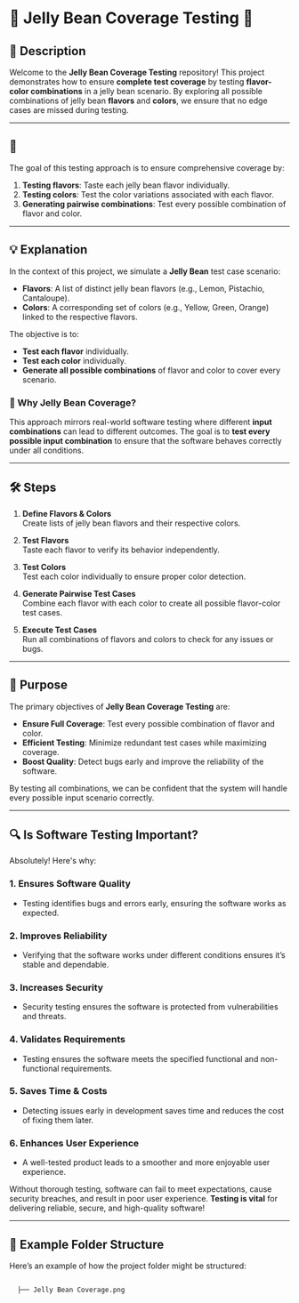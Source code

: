 # 🧪 Jelly Bean Coverage Testing 🍬

## 📄 Description

Welcome to the **Jelly Bean Coverage Testing** repository! This project demonstrates how to ensure **complete test coverage** by testing **flavor-color combinations** in a jelly bean scenario. By exploring all possible combinations of jelly bean **flavors** and **colors**, we ensure that no edge cases are missed during testing.

---

## 🚀

The goal of this testing approach is to ensure comprehensive coverage by:
1. **Testing flavors**: Taste each jelly bean flavor individually.
2. **Testing colors**: Test the color variations associated with each flavor.
3. **Generating pairwise combinations**: Test every possible combination of flavor and color.

---

## 💡 Explanation

In the context of this project, we simulate a **Jelly Bean** test case scenario:
- **Flavors**: A list of distinct jelly bean flavors (e.g., Lemon, Pistachio, Cantaloupe).
- **Colors**: A corresponding set of colors (e.g., Yellow, Green, Orange) linked to the respective flavors.

The objective is to:
- **Test each flavor** individually.
- **Test each color** individually.
- **Generate all possible combinations** of flavor and color to cover every scenario.

### 🧐 Why Jelly Bean Coverage?

This approach mirrors real-world software testing where different **input combinations** can lead to different outcomes. The goal is to **test every possible input combination** to ensure that the software behaves correctly under all conditions.

---

## 🛠 Steps

1. **Define Flavors & Colors**  
   Create lists of jelly bean flavors and their respective colors.
   
2. **Test Flavors**  
   Taste each flavor to verify its behavior independently.
   
3. **Test Colors**  
   Test each color individually to ensure proper color detection.

4. **Generate Pairwise Test Cases**  
   Combine each flavor with each color to create all possible flavor-color test cases.

5. **Execute Test Cases**  
   Run all combinations of flavors and colors to check for any issues or bugs.

---

## 🎯 Purpose

The primary objectives of **Jelly Bean Coverage Testing** are:
- **Ensure Full Coverage**: Test every possible combination of flavor and color.
- **Efficient Testing**: Minimize redundant test cases while maximizing coverage.
- **Boost Quality**: Detect bugs early and improve the reliability of the software.

By testing all combinations, we can be confident that the system will handle every possible input scenario correctly.

---

## 🔍 Is Software Testing Important?

Absolutely! Here's why:

### 1. **Ensures Software Quality**
   - Testing identifies bugs and errors early, ensuring the software works as expected.

### 2. **Improves Reliability**
   - Verifying that the software works under different conditions ensures it’s stable and dependable.

### 3. **Increases Security**
   - Security testing ensures the software is protected from vulnerabilities and threats.

### 4. **Validates Requirements**
   - Testing ensures the software meets the specified functional and non-functional requirements.

### 5. **Saves Time & Costs**
   - Detecting issues early in development saves time and reduces the cost of fixing them later.

### 6. **Enhances User Experience**
   - A well-tested product leads to a smoother and more enjoyable user experience.

Without thorough testing, software can fail to meet expectations, cause security breaches, and result in poor user experience. **Testing is vital** for delivering reliable, secure, and high-quality software!

---

## 📂 Example Folder Structure

Here’s an example of how the project folder might be structured:

```plaintext

  ├── Jelly Bean Coverage.png

